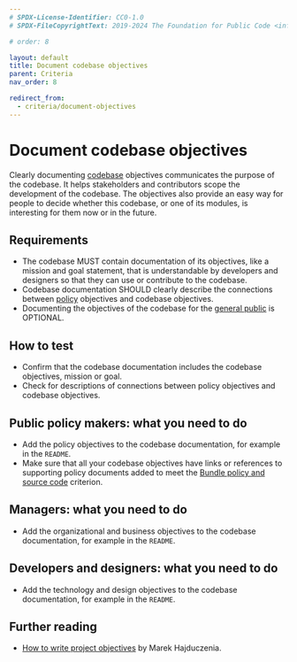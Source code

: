 ```yaml
---
# SPDX-License-Identifier: CC0-1.0
# SPDX-FileCopyrightText: 2019-2024 The Foundation for Public Code <info@publiccode.net>, https://standard.publiccode.net/AUTHORS

# order: 8

layout: default
title: Document codebase objectives
parent: Criteria
nav_order: 8

redirect_from:
  - criteria/document-objectives
---
```

# Document codebase objectives

Clearly documenting [codebase](../glossary.md#codebase) objectives communicates the purpose of the codebase.
It helps stakeholders and contributors scope the development of the codebase.
The objectives also provide an easy way for people to decide whether this codebase, or one of its modules, is interesting for them now or in the future.

## Requirements

* The codebase MUST contain documentation of its objectives, like a mission and goal statement, that is understandable by developers and designers so that they can use or contribute to the codebase.
* Codebase documentation SHOULD clearly describe the connections between [policy](../glossary.md#policy) objectives and codebase objectives.
* Documenting the objectives of the codebase for the [general public](../glossary.md#general-public) is OPTIONAL.

## How to test

* Confirm that the codebase documentation includes the codebase objectives, mission or goal.
* Check for descriptions of connections between policy objectives and codebase objectives.

## Public policy makers: what you need to do

* Add the policy objectives to the codebase documentation, for example in the `README`.
* Make sure that all your codebase objectives have links or references to supporting policy documents added to meet the [Bundle policy and source code](bundle-policy-and-source-code.md) criterion.

## Managers: what you need to do

* Add the organizational and business objectives to the codebase documentation, for example in the `README`.

## Developers and designers: what you need to do

* Add the technology and design objectives to the codebase documentation, for example in the `README`.

## Further reading

* [How to write project objectives](http://grouper.ieee.org/groups/802/3/RTPGE/public/may12/hajduczenia_01_0512.pdf) by Marek Hajduczenia.
